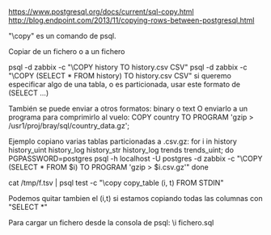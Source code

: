 https://www.postgresql.org/docs/current/sql-copy.html
http://blog.endpoint.com/2013/11/copying-rows-between-postgresql.html

"\copy" es un comando de psql.

Copiar de un fichero o a un fichero

psql -d zabbix -c "\COPY history TO history.csv CSV"
psql -d zabbix -c "\COPY (SELECT * FROM history) TO history.csv CSV"
  si queremo especificar algo de una tabla, o es particionada, usar este formato de (SELECT ...)



También se puede enviar a otros formatos: binary o text
O enviarlo a un programa para comprimirlo al vuelo:
COPY country TO PROGRAM 'gzip > /usr1/proj/bray/sql/country_data.gz';

Ejemplo copiano varias tablas particionadas a .csv.gz:
for i in history history_uint history_log history_str history_log trends trends_uint; do
PGPASSWORD=postgres psql -h localhost -U postgres -d zabbix -c "\COPY (SELECT * FROM $i) TO PROGRAM 'gzip > $i.csv.gz'"
done

cat /tmp/f.tsv | psql test -c "\copy copy_table (i, t) FROM STDIN"

Podemos quitar tambien el (i,t) si estamos copiando todas las columnas con "SELECT *"


Para cargar un fichero desde la consola de psql:
\i fichero.sql
